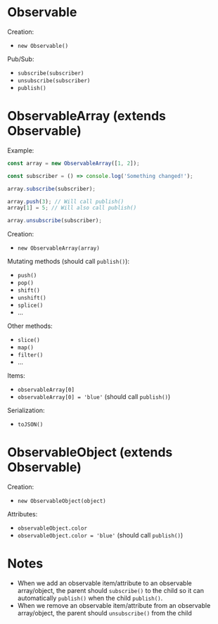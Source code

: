 # Observable

Creation:

- `new Observable()`

Pub/Sub:

- `subscribe(subscriber)`
- `unsubscribe(subscriber)`
- `publish()`

# ObservableArray (extends Observable)

Example:

```js
const array = new ObservableArray([1, 2]);

const subscriber = () => console.log('Something changed!');

array.subscribe(subscriber);

array.push(3); // Will call publish()
array[1] = 5; // Will also call publish()

array.unsubscribe(subscriber);
```

Creation:

- `new ObservableArray(array)`

Mutating methods (should call `publish()`):

- `push()`
- `pop()`
- `shift()`
- `unshift()`
- `splice()`
- ...

Other methods:

- `slice()`
- `map()`
- `filter()`
- ...

Items:

- `observableArray[0]`
- `observableArray[0] = 'blue'` (should call `publish()`)

Serialization:

- `toJSON()`

# ObservableObject (extends Observable)

Creation:

- `new ObservableObject(object)`

Attributes:

- `observableObject.color`
- `observableObject.color = 'blue'` (should call `publish()`)

# Notes

- When we add an observable item/attribute to an observable array/object, the parent should `subscribe()` to the child so it can automatically `publish()` when the child `publish()`.
- When we remove an observable item/attribute from an observable array/object, the parent should `unsubscribe()` from the child
